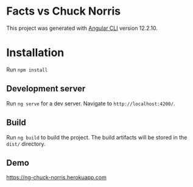 # Facts vs Chuck Norris

This project was generated with [Angular CLI](https://github.com/angular/angular-cli) version 12.2.10.

# Installation
Run `npm install`

## Development server

Run `ng serve` for a dev server. Navigate to `http://localhost:4200/`.

## Build

Run `ng build` to build the project. The build artifacts will be stored in the `dist/` directory.


## Demo
https://ng-chuck-norris.herokuapp.com
